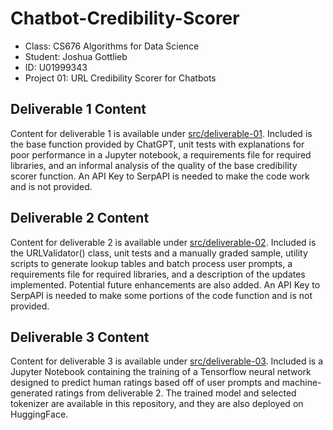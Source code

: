 # Chatbot-Credibility-Scorer

<ul>
  <li>Class: CS676 Algorithms for Data Science</li>
  <li>Student: Joshua Gottlieb</li>
  <li>ID: U01999343</li>
  <li>Project 01: URL Credibility Scorer for Chatbots</li>
</ul>

## Deliverable 1 Content

Content for deliverable 1 is available under [src/deliverable-01](https://github.com/JoshuaGottlieb/Chatbot-Credibility-Scorer/tree/main/src/deliverable-01). Included is the base function provided by ChatGPT, unit tests with explanations for poor performance in a Jupyter notebook, a requirements file for required libraries, and an informal analysis of the quality of the base credibility scorer function. An API Key to SerpAPI is needed to make the code work and is not provided.

## Deliverable 2 Content

Content for deliverable 2 is available under [src/deliverable-02](https://github.com/JoshuaGottlieb/Chatbot-Credibility-Scorer/tree/main/src/deliverable-02). Included is the URLValidator() class, unit tests and a manually graded sample, utility scripts to generate lookup tables and batch process user prompts, a requirements file for required libraries, and a description of the updates implemented. Potential future enhancements are also added. An API Key to SerpAPI is needed to make some portions of the code function and is not provided.

## Deliverable 3 Content

Content for deliverable 3 is available under [src/deliverable-03](https://github.com/JoshuaGottlieb/Chatbot-Credibility-Scorer/tree/main/src/deliverable-03). Included is a Jupyter Notebook containing the training of a Tensorflow neural network designed to predict human ratings based off of user prompts and machine-generated ratings from deliverable 2. The trained model and selected tokenizer are available in this repository, and they are also deployed on HuggingFace.
